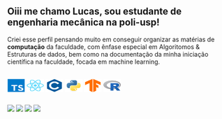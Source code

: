 ## Oiii me chamo Lucas, sou estudante de engenharia mecânica na poli-usp!

Criei esse perfil pensando muito em conseguir organizar as matérias de **computação** da faculdade, com ênfase especial em Algoritomos & Estruturas de dados, bem como na documentação da minha iniciação científica na faculdade, focada em machine learning.

<div style="display: inline_block"><br>
  <img align="center" alt="Lu-Ts" height="30" width="40" src="https://raw.githubusercontent.com/devicons/devicon/master/icons/typescript/typescript-plain.svg">
  <img align="center" alt="Lu-React" height="30" width="40" src="https://raw.githubusercontent.com/devicons/devicon/master/icons/react/react-original.svg">
  <img align="center" alt="Lu-React" height="30" width="40" src="https://raw.githubusercontent.com/devicons/devicon/master/icons/c/c-plain.svg">
  <img align="center" alt="Lu-Python" height="30" width="40" src="https://raw.githubusercontent.com/devicons/devicon/master/icons/python/python-original.svg">
     <img align="center" alt="Lu-R" height="30" width="40" src="https://raw.githubusercontent.com/devicons/devicon/master/icons/tensorflow/tensorflow-original.svg">
   <img align="center" alt="Lu-R" height="30" width="40" src="https://raw.githubusercontent.com/devicons/devicon/master/icons/r/r-original.svg">
</div>
  
  ##
 
<div> 
  <a href="https://instagram.com/luccasscarvalho_" target="_blank"><img src="https://img.shields.io/badge/-Instagram-%23E4405F?style=for-the-badge&logo=instagram&logoColor=white" target="_blank"></a>
 	<a href="https://www.twitch.tv/lucascarvalholc2001" target="_blank"><img src="https://img.shields.io/badge/Twitch-9146FF?style=for-the-badge&logo=twitch&logoColor=white" target="_blank"></a>
  <a href = "mailto:lucascarvalholc2001@usp.br"><img src="https://img.shields.io/badge/-Gmail-%23333?style=for-the-badge&logo=gmail&logoColor=white" target="_blank"></a>
  <a href="https://www.linkedin.com/in/lucas-carvalho-9a8562205" target="_blank"><img src="https://img.shields.io/badge/-LinkedIn-%230077B5?style=for-the-badge&logo=linkedin&logoColor=white" target="_blank"></a> 
  
</div>
